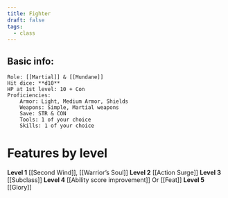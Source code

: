 ```yaml
---
title: Fighter
draft: false
tags:
  - class
---
```

 

## Basic info:

	Role: [[Martial]] & [[Mundane]]
	Hit dice: **d10**
	HP at 1st level: 10 + Con
	Proficiencies:
		Armor: Light, Medium Armor, Shields
		Weapons: Simple, Martial weapons
		Save: STR & CON
		Tools: 1 of your choice
		Skills: 1 of your choice

# Features by level
**Level 1**
	[[Second Wind]], [[Warrior’s Soul]]
**Level 2**
	[[Action Surge]]
**Level 3**
	[[Subclass]]
**Level 4**
	[[Ability score improvement]] Or [[Feat]]
**Level 5**
	[[Glory]]